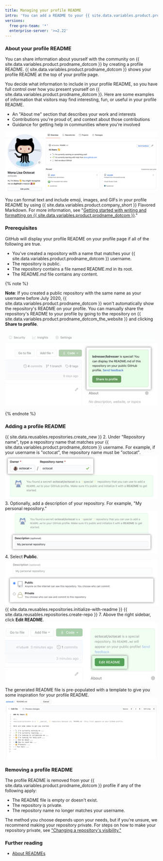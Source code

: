 ```yaml
---
title: Managing your profile README
intro: 'You can add a README to your {{ site.data.variables.product.prodname_dotcom }} profile to tell other people about yourself.'
versions:
  free-pro-team: '*'
  enterprise-server: '>=2.22'
---
```


### About your profile README

You can share information about yourself with the community on {{ site.data.variables.product.prodname_dotcom }} by creating a profile README. {{ site.data.variables.product.prodname_dotcom }} shows your profile README at the top of your profile page.

You decide what information to include in your profile README, so you have full control over how you present yourself on {{ site.data.variables.product.prodname_dotcom }}. Here are some examples of information that visitors may find interesting, fun, or useful in your profile README.

- An "About me" section that describes your work and interests
- Contributions you're proud of, and context about those contributions
- Guidance for getting help in communities where you're involved

![Profile README file displayed on profile](/assets/images/help/repository/profile-with-readme.png)

You can format text and include emoji, images, and GIFs in your profile README by using {{ site.data.variables.product.company_short }} Flavored Markdown. For more information, see "[Getting started with writing and formatting on {{ site.data.variables.product.prodname_dotcom }}](/github/writing-on-github/getting-started-with-writing-and-formatting-on-github)."

### Prerequisites

GitHub will display your profile README on your profile page if all of the following are true.

- You've created a repository with a name that matches your {{ site.data.variables.product.prodname_dotcom }} username.
- The repository is public.
- The repository contains a file named README.md in its root.
- The README.md file contains any content.

{% note %}

**Note**: If you created a public repository with the same name as your username before July 2020, {{ site.data.variables.product.prodname_dotcom }} won't automatically show the repository's README on your profile. You can manually share the repository's README to your profile by going to the repository on {{ site.data.variables.product.prodname_dotcom_the_website }} and clicking **Share to profile**.

![Button to share README to profile](/assets/images/help/repository/share-to-profile.png)

{% endnote %}

### Adding a profile README

{{ site.data.reusables.repositories.create_new }}
2. Under "Repository name", type a repository name that matches your {{ site.data.variables.product.prodname_dotcom }} username. For example, if your username is "octocat", the repository name must be "octocat".
  ![Repository name field which matches username](/assets/images/help/repository/repo-username-match.png)
3. Optionally, add a description of your repository. For example, "My personal repository."
  ![Field for entering a repository description](/assets/images/help/repository/create-personal-repository-desc.png)
4. Select **Public**.
 ![Radio button to select visibility with public selected](/assets/images/help/repository/create-personal-repository-visibility.png)
{{ site.data.reusables.repositories.initialize-with-readme }}
{{ site.data.reusables.repositories.create-repo }}
7. Above the right sidebar, click **Edit README**.
  ![Button to edit README file](/assets/images/help/repository/personal-repository-edit-readme.png)
  
  The generated README file is pre-populated with a template to give you some inspiration for your profile README.
  ![README file with pre-populated template](/assets/images/help/repository/personal-repository-readme-template.png)

### Removing a profile README

The profile README is removed from your {{ site.data.variables.product.prodname_dotcom }} profile if any of the following apply:

- The README file is empty or doesn't exist.
- The repository is private.
- The repository name no longer matches your username.

The method you choose depends upon your needs, but if you're unsure, we recommend making your repository private. For steps on how to make your repository private, see ["Changing a repository's visibility."](/github/administering-a-repository/setting-repository-visibility#changing-a-repositorys-visibility)

### Further reading

- [About READMEs](/github/creating-cloning-and-archiving-repositories/about-readmes)
